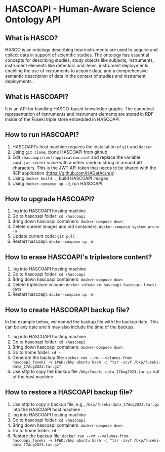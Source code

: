 # HASCOAPI - Human-Aware Science Ontology API

## What is HASCO?

HASCO is an ontology describing how instruments are used to acquire and collect data in support of scientific studies. The ontology has essential concepts for describing studies, study objects like subjects, instruments, instrument elements like detectors and items, instrument deployments enabling the use of instruments to acquire data, and a comprehensive semantic description of data in the context of studies and instrument deployments.

## What is HASCOAPI?

It is an API for handling HASCO-based knowledge graphs. The canonical representation of instruments and instrument elements are stored in RDF inside of the Fuseki triple store embedded in HASCOAPI. 

## How to run HASCOAPI?

1. HASCOAPI's host machine requires the installation of `git` and `docker`
2. Using `git clone`, clone HASCOAPI from github
3. Edit `/hascoapi/conf/application.conf` and replace the variable `pac4.jwt.secret` value with another random string of around 40 characters. This is the JWT API token that needs to be shared with the REP application (https://github.com/HADatAc/rep)
4. Using `docker build .`, build HASCOAPI images
5. Using `docker-compose up -d`, run HASCOAPI

## How to upgrade HASCOAPI?

1. log into HASCOAPI hosting machine
2. Go to hascoapi folder: `cd /hascoapi`
3. Bring down hascoapi containers: `docker-compose down`
4. Delete current images and old containers: `docker-compose system prune -a`
5. Update current code: `git pull`
6. Restart hascoapi: `docker-compose up -d`

## How to erase HASCOAPI's triplestore content?

1. log into HASCOAPI hosting machine
2. Go to hascoapi folder: `cd /hascoapi`
3. Bring down hascoapi containers: `docker-compose down`
4. Delete triplestore volume: `docker volume rm hascoapi_hascoapi-fuseki-data`
5. Restart hascoapi: `docker-compose up -d`

## How to create HASCORAPI backup file?

In the example below, we named the backup file with the backup date. This can be any date and it may also include the time of the backup. 

1. log into HASCOAPI hosting machine
2. Go to hascoapi folder: `cd /hascoapi`
3. Bring down hascoapi containers: `docker-compose down`
4. Go to home folder: `cd ~`
5. Generate the backup file: `docker run --rm --volumes-from hascoapi_fuseki -v $PWD:/bkp ubuntu bash -c "tar -zcvf /bkp/fuseki-data_17Aug2023.tar.gz"`
6. Use sftp to copy the backup file `/bkp/fuseki-data_17Aug2023.tar.gz` out of the host machine

## How to restore a HASCOAPI backup file?

1. Use sftp to copy a backup file, e.g., `/bkp/fuseki-data_17Aug2023.tar.gz` into the HASCOAPI host machine
2. log into HASCOAPI hosting machine
3. Go to hascoapi folder: `cd /hascoapi`
4. Bring down hascoapi containers: `docker-compose down`
5. Go to home folder: `cd ~`
6. Restore the backup file: `docker run --rm --volumes-from hascoapi_fuseki -v $PWD:/bkp ubuntu bash -c "tar -zxvf /bkp/fuseki-data_17Aug2023.tar.gz"`


